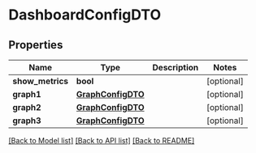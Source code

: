 # DashboardConfigDTO

## Properties
Name | Type | Description | Notes
------------ | ------------- | ------------- | -------------
**show_metrics** | **bool** |  | [optional] 
**graph1** | [**GraphConfigDTO**](GraphConfigDTO.md) |  | [optional] 
**graph2** | [**GraphConfigDTO**](GraphConfigDTO.md) |  | [optional] 
**graph3** | [**GraphConfigDTO**](GraphConfigDTO.md) |  | [optional] 

[[Back to Model list]](../README.md#documentation-for-models) [[Back to API list]](../README.md#documentation-for-api-endpoints) [[Back to README]](../README.md)


